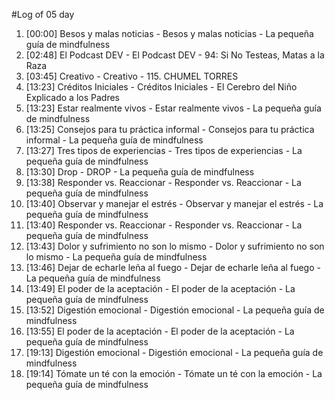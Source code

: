 #Log of 05 day

1. [00:00] Besos y malas noticias - Besos y malas noticias - La pequeña guía de mindfulness
1. [02:48] El Podcast DEV - El Podcast DEV - 94: Si No Testeas, Matas a la Raza
1. [03:45] Creativo - Creativo - 115. CHUMEL TORRES
1. [13:23] Créditos Iniciales - Créditos Iniciales - El Cerebro del Niño Explicado a los Padres
1. [13:23] Estar realmente vivos - Estar realmente vivos - La pequeña guía de mindfulness
1. [13:25] Consejos para tu práctica informal - Consejos para tu práctica informal - La pequeña guía de mindfulness
1. [13:27] Tres tipos de experiencias - Tres tipos de experiencias - La pequeña guía de mindfulness
1. [13:30] Drop - DROP - La pequeña guía de mindfulness
1. [13:38] Responder vs. Reaccionar - Responder vs. Reaccionar - La pequeña guía de mindfulness
1. [13:40] Observar y manejar el estrés - Observar y manejar el estrés - La pequeña guía de mindfulness
1. [13:40] Responder vs. Reaccionar - Responder vs. Reaccionar - La pequeña guía de mindfulness
1. [13:43] Dolor y sufrimiento no son lo mismo - Dolor y sufrimiento no son lo mismo - La pequeña guía de mindfulness
1. [13:46] Dejar de echarle leña al fuego - Dejar de echarle leña al fuego - La pequeña guía de mindfulness
1. [13:49] El poder de la aceptación - El poder de la aceptación - La pequeña guía de mindfulness
1. [13:52] Digestión emocional - Digestión emocional - La pequeña guía de mindfulness
1. [13:55] El poder de la aceptación - El poder de la aceptación - La pequeña guía de mindfulness
1. [19:13] Digestión emocional - Digestión emocional - La pequeña guía de mindfulness
1. [19:14] Tómate un té con la emoción - Tómate un té con la emoción - La pequeña guía de mindfulness
